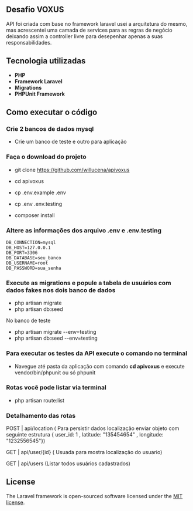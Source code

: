 

## Desafio VOXUS

API foi criada com base no framework laravel usei a arquitetura do mesmo, mas acrescentei uma camada de services para as regras de negócio deixando assim a controller livre para desepenhar apenas a suas responsabilidades.

## Tecnologia utilizadas

- **PHP**
- **Framework Laravel**
- **Migrations**
- **PHPUnit Framework**

## Como executar o código

### Crie 2 bancos de dados mysql

- Crie um banco de teste e outro para aplicação
  
### Faça o download do projeto 

- git clone https://github.com/willucena/apivoxus
- cd apivoxus
- cp .env.example .env
- cp .env .env.testing

- composer install   

### Altere as informações dos arquivo .env e .env.testing
    DB_CONNECTION=mysql
    DB_HOST=127.0.0.1
    DB_PORT=3306
    DB_DATABASE=seu_banco
    DB_USERNAME=root
    DB_PASSWORD=sua_senha

### Execute as migrations e popule a tabela de usuários com dados fakes nos dois banco de dados 


- php artisan migrate 
- php artisan db:seed

No banco de teste

- php artisan migrate --env=testing
- php artisan db:seed --env=testing

### Para executar os testes da API execute o comando no terminal

- Navegue até pasta da aplicação com comando **cd apivoxus** e execute vendor/bin/phpunit ou só phpunit 

### Rotas você pode listar via terminal 
- php artisan route:list
  
### Detalhamento das rotas
POST | api/location  ( Para persistir dados localização enviar objeto com seguinte estrutura { user_id: 1 , latitude: "135454654" , longitude: "1232556545"})

GET  | api/user/{id}  ( Usuada para mostra localização do usuario)

GET  | api/users  (Listar todos usuários cadastrados)

## License

The Laravel framework is open-sourced software licensed under the [MIT license](https://opensource.org/licenses/MIT).
